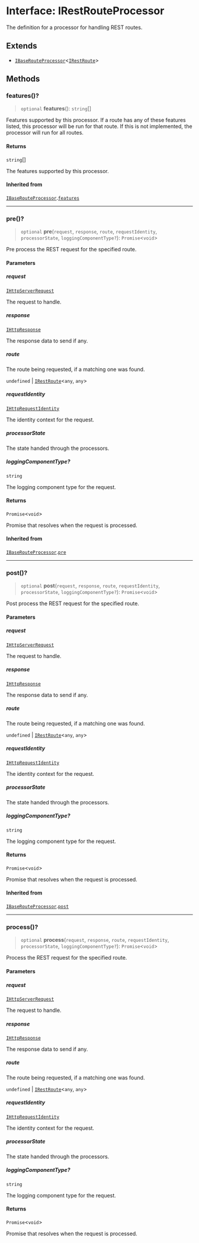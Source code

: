 # Interface: IRestRouteProcessor

The definition for a processor for handling REST routes.

## Extends

- [`IBaseRouteProcessor`](IBaseRouteProcessor.md)\<[`IRestRoute`](IRestRoute.md)\>

## Methods

### features()?

> `optional` **features**(): `string`[]

Features supported by this processor.
If a route has any of these features listed, this processor will be run for that route.
If this is not implemented, the processor will run for all routes.

#### Returns

`string`[]

The features supported by this processor.

#### Inherited from

[`IBaseRouteProcessor`](IBaseRouteProcessor.md).[`features`](IBaseRouteProcessor.md#features)

***

### pre()?

> `optional` **pre**(`request`, `response`, `route`, `requestIdentity`, `processorState`, `loggingComponentType?`): `Promise`\<`void`\>

Pre process the REST request for the specified route.

#### Parameters

##### request

[`IHttpServerRequest`](IHttpServerRequest.md)

The request to handle.

##### response

[`IHttpResponse`](IHttpResponse.md)

The response data to send if any.

##### route

The route being requested, if a matching one was found.

`undefined` | [`IRestRoute`](IRestRoute.md)\<`any`, `any`\>

##### requestIdentity

[`IHttpRequestIdentity`](IHttpRequestIdentity.md)

The identity context for the request.

##### processorState

The state handed through the processors.

##### loggingComponentType?

`string`

The logging component type for the request.

#### Returns

`Promise`\<`void`\>

Promise that resolves when the request is processed.

#### Inherited from

[`IBaseRouteProcessor`](IBaseRouteProcessor.md).[`pre`](IBaseRouteProcessor.md#pre)

***

### post()?

> `optional` **post**(`request`, `response`, `route`, `requestIdentity`, `processorState`, `loggingComponentType?`): `Promise`\<`void`\>

Post process the REST request for the specified route.

#### Parameters

##### request

[`IHttpServerRequest`](IHttpServerRequest.md)

The request to handle.

##### response

[`IHttpResponse`](IHttpResponse.md)

The response data to send if any.

##### route

The route being requested, if a matching one was found.

`undefined` | [`IRestRoute`](IRestRoute.md)\<`any`, `any`\>

##### requestIdentity

[`IHttpRequestIdentity`](IHttpRequestIdentity.md)

The identity context for the request.

##### processorState

The state handed through the processors.

##### loggingComponentType?

`string`

The logging component type for the request.

#### Returns

`Promise`\<`void`\>

Promise that resolves when the request is processed.

#### Inherited from

[`IBaseRouteProcessor`](IBaseRouteProcessor.md).[`post`](IBaseRouteProcessor.md#post)

***

### process()?

> `optional` **process**(`request`, `response`, `route`, `requestIdentity`, `processorState`, `loggingComponentType?`): `Promise`\<`void`\>

Process the REST request for the specified route.

#### Parameters

##### request

[`IHttpServerRequest`](IHttpServerRequest.md)

The request to handle.

##### response

[`IHttpResponse`](IHttpResponse.md)

The response data to send if any.

##### route

The route being requested, if a matching one was found.

`undefined` | [`IRestRoute`](IRestRoute.md)\<`any`, `any`\>

##### requestIdentity

[`IHttpRequestIdentity`](IHttpRequestIdentity.md)

The identity context for the request.

##### processorState

The state handed through the processors.

##### loggingComponentType?

`string`

The logging component type for the request.

#### Returns

`Promise`\<`void`\>

Promise that resolves when the request is processed.
